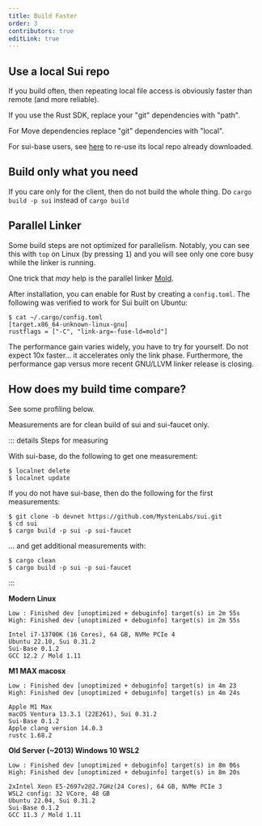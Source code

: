 ```yaml
---
title: Build Faster
order: 3
contributors: true
editLink: true
---
```


## Use a local Sui repo

If you build often, then repeating local file access is obviously faster than remote (and more reliable).

If you use the Rust SDK, replace your "git" dependencies with "path".

For Move dependencies replace "git" dependencies with "local".

For sui-base users, see [here](./../../how-to/scripts.md#faster-rust-and-move-build) to re-use its local repo already downloaded.

## Build only what you need

If you care only for the client, then do not build the whole thing.
Do `cargo build -p sui` instead of `cargo build`

## Parallel Linker

Some build steps are not optimized for parallelism. Notably, you can see this with `top` on Linux (by pressing <kbd>1</kbd>) and you will see only one core busy while the linker is running.

One trick that _may_ help is the parallel linker [Mold](https://github.com/rui314/mold).

After installation, you can enable for Rust by creating a `config.toml`. The following was verified to work for Sui built on Ubuntu:

```
$ cat ~/.cargo/config.toml
[target.x86_64-unknown-linux-gnu]
rustflags = ["-C", "link-arg=-fuse-ld=mold"]
```

The performance gain varies widely, you have to try for yourself. Do not expect 10x faster... it accelerates only the link phase. Furthermore, the performance gap versus more recent GNU/LLVM linker release is closing.

## How does my build time compare?

See some profiling below.

Measurements are for clean build of sui and sui-faucet only.

::: details Steps for measuring

With sui-base, do the following to get one measurement:

```shell
$ localnet delete
$ localnet update
```

If you do not have sui-base, then do the following for the first measurements:

```shell
$ git clone -b devnet https://github.com/MystenLabs/sui.git
$ cd sui
$ cargo build -p sui -p sui-faucet
```

... and get additional measurements with:

```shell
$ cargo clean
$ cargo build -p sui -p sui-faucet
```

:::

**Modern Linux**<br>

```text
Low : Finished dev [unoptimized + debuginfo] target(s) in 2m 55s
High: Finished dev [unoptimized + debuginfo] target(s) in 2m 55s

Intel i7-13700K (16 Cores), 64 GB, NVMe PCIe 4
Ubuntu 22.10, Sui 0.31.2
Sui-Base 0.1.2
GCC 12.2 / Mold 1.11
```

**M1 MAX macosx**<br>

```text
Low : Finished dev [unoptimized + debuginfo] target(s) in 4m 23
High: Finished dev [unoptimized + debuginfo] target(s) in 4m 24s

Apple M1 Max
macOS Ventura 13.3.1 (22E261), Sui 0.31.2
Sui-Base 0.1.2
Apple clang version 14.0.3
rustc 1.68.2
```

**Old Server (~2013) Windows 10 WSL2**<br>

```text
Low : Finished dev [unoptimized + debuginfo] target(s) in 8m 06s
High: Finished dev [unoptimized + debuginfo] target(s) in 8m 20s

2xIntel Xeon E5-2697v2@2.7GHz(24 Cores), 64 GB, NVMe PCIe 3
WSL2 config: 32 VCore, 48 GB
Ubuntu 22.04, Sui 0.31.2
Sui-Base 0.1.2
GCC 11.3 / Mold 1.11
```
